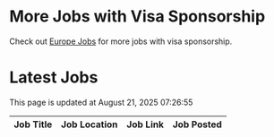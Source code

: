 # More Jobs with Visa Sponsorship

Check out [Europe Jobs](https://github.com/sureshparimi/europejobs#latest-jobs) for more jobs with visa sponsorship.

# Latest Jobs

This page is updated at August 21, 2025 07:26:55

| Job Title | Job Location | Job Link | Job Posted |
| --- | --- | --- | --- |
